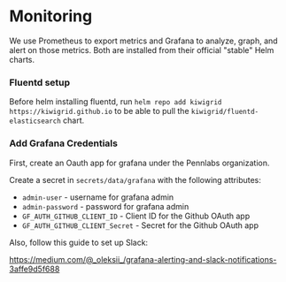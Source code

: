 # Monitoring

We use Prometheus to export metrics and Grafana to analyze, graph, and alert on those metrics. Both are installed from their official "stable" Helm charts.

### Fluentd setup

Before helm installing fluentd, run `helm repo add kiwigrid https://kiwigrid.github.io`
 to be able to pull the `kiwigrid/fluentd-elasticsearch` chart.

### Add Grafana Credentials

First, create an Oauth app for grafana under the Pennlabs organization.

Create a secret in `secrets/data/grafana` with the following attributes:

- `admin-user` - username for grafana admin
- `admin-password` - password for grafana admin
- `GF_AUTH_GITHUB_CLIENT_ID` - Client ID for the Github OAuth app
- `GF_AUTH_GITHUB_CLIENT_Secret` - Secret for the Github OAuth app

Also, follow this guide to set up Slack:

https://medium.com/@_oleksii_/grafana-alerting-and-slack-notifications-3affe9d5f688
